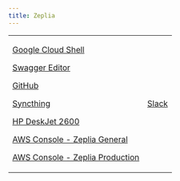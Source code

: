 ```yaml
---
title: Zeplia
---
```


<table>
  <tr>
    <td>
      
[Google Cloud Shell](https://console.cloud.google.com/cloudshell/editor?cloudshell=true&shellonly=true)

[Swagger Editor](https://editor.swagger.io/)

[GitHub](https://github.com/)

[Syncthing](http://localhost:8384/)

[HP DeskJet 2600](https://hp6a13bd/)

[AWS Console - Zeplia General](https://zeplia-general.signin.aws.amazon.com/console)

[AWS Console - Zeplia Production](https://zeplia-production.signin.aws.amazon.com/console)
    </td>
    <td>
      [Slack](https://app.slack.com/)
    </td>
</table>
